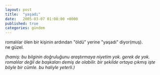 ```yaml
---
layout: post
title:  "yaşadı"
date:   2005-03-07 01:08:00 +0000
published: true
categories: gündem
---
```


romalılar ölen bir kişinin ardından "öldü" yerine "yaşadı" diyor(muş).  
ne güzel.

_(hamiş: bu bilginin doğruluğunu araştırmaya niyetim yok. gerek de yok. romalılar değil de başkaları demiş de olabilir. bir şekilde ortaya çıkmış işte böyle bir cümle. bu haliyle yeterli.)_
